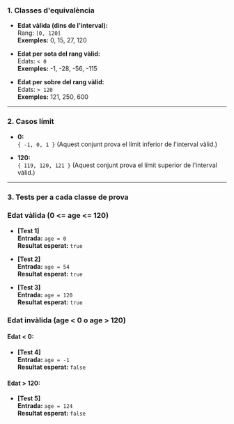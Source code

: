 ### 1. Classes d'equivalència

- **Edat vàlida (dins de l'interval):**  
  Rang: `[0, 120]`  
  **Exemples:** 0, 15, 27, 120

- **Edat per sota del rang vàlid:**  
  Edats: `< 0`  
  **Exemples:** -1, -28, -56, -115

- **Edat per sobre del rang vàlid:**  
  Edats: `> 120`  
  **Exemples:** 121, 250, 600

---

### 2. Casos límit

- **0:**  
  `{ -1, 0, 1 }` (Aquest conjunt prova el límit inferior de l'interval vàlid.)

- **120:**  
  `{ 119, 120, 121 }` (Aquest conjunt prova el límit superior de l'interval vàlid.)

---

### 3. Tests per a cada classe de prova
### Edat vàlida (0 <= age <= 120)

- **[Test 1]**  
  **Entrada:** `age = 0`  
  **Resultat esperat:** `true`

- **[Test 2]**  
  **Entrada:** `age = 54`  
  **Resultat esperat:** `true`

- **[Test 3]**  
  **Entrada:** `age = 120`  
  **Resultat esperat:** `true`

### Edat invàlida (age < 0 o age > 120)

#### Edat < 0:

- **[Test 4]**  
  **Entrada:** `age = -1`  
  **Resultat esperat:** `false`

#### Edat > 120:

- **[Test 5]**  
  **Entrada:** `age = 124`  
  **Resultat esperat:** `false`
